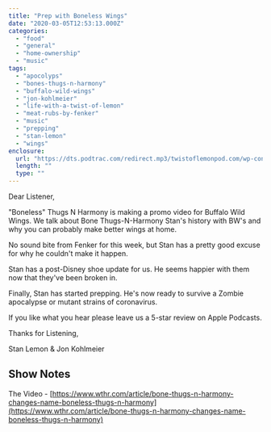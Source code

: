 ```yaml
---
title: "Prep with Boneless Wings"
date: "2020-03-05T12:53:13.000Z"
categories: 
  - "food"
  - "general"
  - "home-ownership"
  - "music"
tags: 
  - "apocolyps"
  - "bones-thugs-n-harmony"
  - "buffalo-wild-wings"
  - "jon-kohlmeier"
  - "life-with-a-twist-of-lemon"
  - "meat-rubs-by-fenker"
  - "music"
  - "prepping"
  - "stan-lemon"
  - "wings"
enclosure: 
  url: "https://dts.podtrac.com/redirect.mp3/twistoflemonpod.com/wp-content/uploads/2020/03/086-lwatol-20200305.mp3"
  length: ""
  type: ""
---
```


Dear Listener,

"Boneless" Thugs N Harmony is making a promo video for Buffalo Wild Wings. We talk about Bone Thugs-N-Harmony Stan's history with BW's and why you can probably make better wings at home.

No sound bite from Fenker for this week, but Stan has a pretty good excuse for why he couldn't make it happen.

Stan has a post-Disney shoe update for us. He seems happier with them now that they've been broken in.

Finally, Stan has started prepping. He's now ready to survive a Zombie apocalypse or mutant strains of coronavirus.

If you like what you hear please leave us a 5-star review on Apple Podcasts.

Thanks for Listening,

Stan Lemon & Jon Kohlmeier

## Show Notes

The Video - [https://www.wthr.com/article/bone-thugs-n-harmony-changes-name-boneless-thugs-n-harmony](https://www.wthr.com/article/bone-thugs-n-harmony-changes-name-boneless-thugs-n-harmony)
